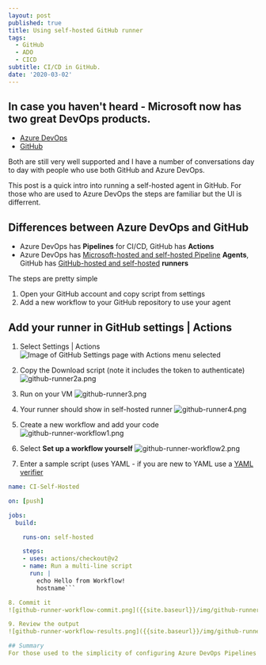 ```yaml
---
layout: post
published: true
title: Using self-hosted GitHub runner
tags:
  - GitHub
  - ADO
  - CICD
subtitle: CI/CD in GitHub.
date: '2020-03-02'
---
```

## In case you haven't heard - Microsoft now has two great DevOps products. 
- [Azure DevOps](https://azure.microsoft.com/en-us/services/devops/)
- [GitHub](https://azure.microsoft.com/en-us/solutions/devops/#github)

Both are still very well supported and I have a number of conversations day to day with people who use both GitHub and Azure DevOps.

This post is a quick intro into running a self-hosted agent in GitHub. For those who are used to Azure DevOps the steps are familiar but the UI is differrent. 

## Differences between Azure DevOps and GitHub
- Azure DevOps has **Pipelines** for CI/CD, GitHub has **Actions**
- Azure DevOps has [Microsoft-hosted and self-hosted Pipeline](https://docs.microsoft.com/en-us/azure/devops/pipelines/agents/agents?view=azure-devops&tabs=browser) **Agents**, GitHub has [GitHub-hosted and self-hosted](https://help.github.com/en/actions/hosting-your-own-runners/about-self-hosted-runners) **runners**

The steps are pretty simple
1. Open your GitHub account and copy script from settings
1. Add a new workflow to your GitHub repository to use your agent

## Add your runner in GitHub settings | Actions
1. Select Settings | Actions
![Image of GitHub Settings page with Actions menu selected]({{site.baseurl}}/img/github-runner.png)

1. Copy the Download script (note it includes the token to authenticate)
![github-runner2a.png]({{site.baseurl}}/img/github-runner2a.png)

1. Run on your VM
![github-runner3.png]({{site.baseurl}}/img/github-runner3.png)

1. Your runner should show in self-hosted runner
![github-runner4.png]({{site.baseurl}}/img/github-runner4.png)

1. Create a new workflow and add your code
![github-runner-workflow1.png]({{site.baseurl}}/img/github-runner-workflow1.png)
1. Select **Set up a workflow yourself**
![github-runner-workflow2.png]({{site.baseurl}}/img/github-runner-workflow2.png)
1. Enter a sample script (uses YAML - if you are new to YAML use a [YAML verifier](https://codebeautify.org/yaml-validator/)

```yaml
name: CI-Self-Hosted

on: [push]

jobs:
  build:

    runs-on: self-hosted

    steps:
    - uses: actions/checkout@v2
    - name: Run a multi-line script
      run: |
        echo Hello from Workflow!
        hostname```

8. Commit it
![github-runner-workflow-commit.png]({{site.baseurl}}/img/github-runner-workflow-commit.png)

9. Review the output
![github-runner-workflow-results.png]({{site.baseurl}}/img/github-runner-workflow-results.png)

## Summary
For those used to the simplicity of configuring Azure DevOps Pipelines visually losing this option and moving to YAML may be a little scary at first however once you get used to it I believe GitHub Actions will be a great engine for both your opensource and enterprise applications.
